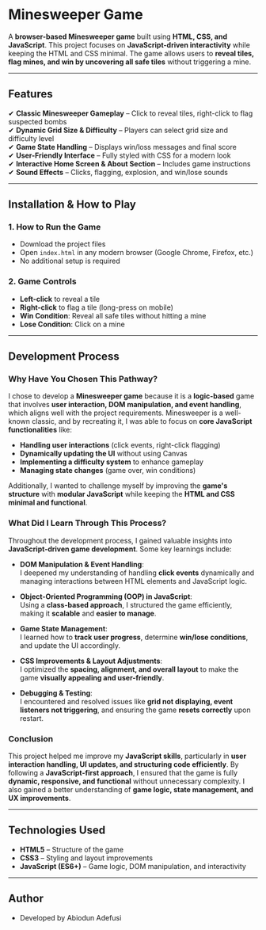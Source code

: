 # Minesweeper Game  

A **browser-based Minesweeper game** built using **HTML, CSS, and JavaScript**. This project focuses on **JavaScript-driven interactivity** while keeping the HTML and CSS minimal. The game allows users to **reveal tiles, flag mines, and win by uncovering all safe tiles** without triggering a mine.  

---

## **Features**  
✔ **Classic Minesweeper Gameplay** – Click to reveal tiles, right-click to flag suspected bombs  
✔ **Dynamic Grid Size & Difficulty** – Players can select grid size and difficulty level  
✔ **Game State Handling** – Displays win/loss messages and final score  
✔ **User-Friendly Interface** – Fully styled with CSS for a modern look  
✔ **Interactive Home Screen & About Section** – Includes game instructions  
✔ **Sound Effects** – Clicks, flagging, explosion, and win/lose sounds  

---

## **Installation & How to Play**  

### **1. How to Run the Game**  
- Download the project files  
- Open `index.html` in any modern browser (Google Chrome, Firefox, etc.)  
- No additional setup is required  

### **2. Game Controls**  
- **Left-click** to reveal a tile  
- **Right-click** to flag a tile (long-press on mobile)  
- **Win Condition**: Reveal all safe tiles without hitting a mine  
- **Lose Condition**: Click on a mine  

---

## **Development Process**  

### **Why Have You Chosen This Pathway?**  
I chose to develop a **Minesweeper game** because it is a **logic-based** game that involves **user interaction, DOM manipulation, and event handling**, which aligns well with the project requirements. Minesweeper is a well-known classic, and by recreating it, I was able to focus on **core JavaScript functionalities** like:  
- **Handling user interactions** (click events, right-click flagging)  
- **Dynamically updating the UI** without using Canvas  
- **Implementing a difficulty system** to enhance gameplay  
- **Managing state changes** (game over, win conditions)  

Additionally, I wanted to challenge myself by improving the **game's structure** with **modular JavaScript** while keeping the **HTML and CSS minimal and functional**.

### **What Did I Learn Through This Process?**  
Throughout the development process, I gained valuable insights into **JavaScript-driven game development**. Some key learnings include:  

- **DOM Manipulation & Event Handling**:  
  I deepened my understanding of handling **click events** dynamically and managing interactions between HTML elements and JavaScript logic.  

- **Object-Oriented Programming (OOP) in JavaScript**:  
  Using a **class-based approach**, I structured the game efficiently, making it **scalable** and **easier to manage**.  

- **Game State Management**:  
  I learned how to **track user progress**, determine **win/lose conditions**, and update the UI accordingly.  

- **CSS Improvements & Layout Adjustments**:  
  I optimized the **spacing, alignment, and overall layout** to make the game **visually appealing and user-friendly**.  

- **Debugging & Testing**:  
  I encountered and resolved issues like **grid not displaying, event listeners not triggering**, and ensuring the game **resets correctly** upon restart.  

### **Conclusion**  
This project helped me improve my **JavaScript skills**, particularly in **user interaction handling, UI updates, and structuring code efficiently**. By following a **JavaScript-first approach**, I ensured that the game is fully **dynamic, responsive, and functional** without unnecessary complexity. I also gained a better understanding of **game logic, state management, and UX improvements**.  

---

## **Technologies Used**  
- **HTML5** – Structure of the game  
- **CSS3** – Styling and layout improvements  
- **JavaScript (ES6+)** – Game logic, DOM manipulation, and interactivity  

---

## **Author**  
- Developed by Abiodun Adefusi  
